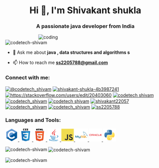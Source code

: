 <h1 align="center">Hi 👋, I'm Shivakant shukla</h1>
<h3 align="center">A passionate java developer from India</h3>
<img align="right" alt="coding" width="400"src="https://camo.githubusercontent.com/cae12fddd9d6982901d82580bdf321d81fb299141098ca1c2d4891870827bf17/68747470733a2f2f6d69726f2e6d656469756d2e636f6d2f6d61782f313336302f302a37513379765349765f7430696f4a2d5a2e676966">

<p align="left"> <img src="https://komarev.com/ghpvc/?username=codetech-shivam&label=Profile%20views&color=0e75b6&style=flat" alt="codetech-shivam" /> </p>

- 💬 Ask me about **java , data structures and algorithms s**

- 📫 How to reach me **ss2205788@gmail.com**

<h3 align="left">Connect with me:</h3>
<p align="left">
<a href="https://twitter.com/@codetech_shivam" target="blank"><img align="center" src="https://raw.githubusercontent.com/rahuldkjain/github-profile-readme-generator/master/src/images/icons/Social/twitter.svg" alt="@codetech_shivam" height="30" width="40" /></a>
<a href="https://linkedin.com/in/shivakant-shukla-4b3987241" target="blank"><img align="center" src="https://raw.githubusercontent.com/rahuldkjain/github-profile-readme-generator/master/src/images/icons/Social/linked-in-alt.svg" alt="shivakant-shukla-4b3987241" height="30" width="40" /></a>
<a href="https://stackoverflow.com/users/https://stackoverflow.com/users/edit/20403060" target="blank"><img align="center" src="https://raw.githubusercontent.com/rahuldkjain/github-profile-readme-generator/master/src/images/icons/Social/stack-overflow.svg" alt="https://stackoverflow.com/users/edit/20403060" height="30" width="40" /></a>
<a href="https://fb.com/codetech shivam" target="blank"><img align="center" src="[https://raw.githubusercontent.com/rahuldkjain/github-profile-readme-generator/master/src/images/icons/Social/facebook.svg](https://www.facebook.com/people/Codetech-Shivam/100014296213576/?comment_id=Y29tbWVudDoxOTMyMTQwMzMwMzc3OTAyXzE5MzM5MTI1MDY4NjczNTE%3D&paipv=0&eav=AfbwRG0QS0ptXthHkh_K-ipsTMrO1LG2bVeQTfKKFk7tNNojbZ8axG7OyrwJkKHgKNU&_rdr)" alt="codetech shivam" height="30" width="40" /></a>
<a href="https://instagram.com/codetech_shivam" target="blank"><img align="center" src="https://raw.githubusercontent.com/rahuldkjain/github-profile-readme-generator/master/src/images/icons/Social/instagram.svg" alt="codetech_shivam" height="30" width="40" /></a>
<a href="https://www.youtube.com/c/codetech shivam" target="blank"><img align="center" src="https://raw.githubusercontent.com/rahuldkjain/github-profile-readme-generator/master/src/images/icons/Social/youtube.svg" alt="codetech shivam" height="30" width="40" /></a>
<a href="https://www.codechef.com/users/shivakant22057" target="blank"><img align="center" src="https://cdn.jsdelivr.net/npm/simple-icons@3.1.0/icons/codechef.svg" alt="shivakant22057" height="30" width="40" /></a>
<a href="https://www.hackerrank.com/codetech_shivam" target="blank"><img align="center" src="https://raw.githubusercontent.com/rahuldkjain/github-profile-readme-generator/master/src/images/icons/Social/hackerrank.svg" alt="codetech_shivam" height="30" width="40" /></a>
<a href="https://www.leetcode.com/codetech_shivam" target="blank"><img align="center" src="https://raw.githubusercontent.com/rahuldkjain/github-profile-readme-generator/master/src/images/icons/Social/leet-code.svg" alt="codetech_shivam" height="30" width="40" /></a>
<a href="https://auth.geeksforgeeks.org/user/ss2205788" target="blank"><img align="center" src="https://raw.githubusercontent.com/rahuldkjain/github-profile-readme-generator/master/src/images/icons/Social/geeks-for-geeks.svg" alt="ss2205788" height="30" width="40" /></a>
</p>

<h3 align="left">Languages and Tools:</h3>
<p align="left"> <a href="https://www.cprogramming.com/" target="_blank" rel="noreferrer"> <img src="https://raw.githubusercontent.com/devicons/devicon/master/icons/c/c-original.svg" alt="c" width="40" height="40"/> </a> <a href="https://www.w3schools.com/css/" target="_blank" rel="noreferrer"> <img src="https://raw.githubusercontent.com/devicons/devicon/master/icons/css3/css3-original-wordmark.svg" alt="css3" width="40" height="40"/> </a> <a href="https://www.w3.org/html/" target="_blank" rel="noreferrer"> <img src="https://raw.githubusercontent.com/devicons/devicon/master/icons/html5/html5-original-wordmark.svg" alt="html5" width="40" height="40"/> </a> <a href="https://www.java.com" target="_blank" rel="noreferrer"> <img src="https://raw.githubusercontent.com/devicons/devicon/master/icons/java/java-original.svg" alt="java" width="40" height="40"/> </a> <a href="https://developer.mozilla.org/en-US/docs/Web/JavaScript" target="_blank" rel="noreferrer"> <img src="https://raw.githubusercontent.com/devicons/devicon/master/icons/javascript/javascript-original.svg" alt="javascript" width="40" height="40"/> </a> <a href="https://www.mysql.com/" target="_blank" rel="noreferrer"> <img src="https://raw.githubusercontent.com/devicons/devicon/master/icons/mysql/mysql-original-wordmark.svg" alt="mysql" width="40" height="40"/> </a> <a href="https://www.oracle.com/" target="_blank" rel="noreferrer"> <img src="https://raw.githubusercontent.com/devicons/devicon/master/icons/oracle/oracle-original.svg" alt="oracle" width="40" height="40"/> </a> <a href="https://www.python.org" target="_blank" rel="noreferrer"> <img src="https://raw.githubusercontent.com/devicons/devicon/master/icons/python/python-original.svg" alt="python" width="40" height="40"/> </a> </p>

<p><img align="left" src="https://github-readme-stats.vercel.app/api/top-langs?username=codetech-shivam&show_icons=true&locale=en&layout=compact" alt="codetech-shivam" /></p>

<p>&nbsp;<img align="center" src="https://github-readme-stats.vercel.app/api?username=codetech-shivam&show_icons=true&locale=en" alt="codetech-shivam" /></p>

<p><img align="center" src="https://github-readme-streak-stats.herokuapp.com/?user=codetech-shivam&" alt="codetech-shivam" /></p>
